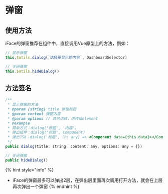 # 弹窗

## 使用方法

iFace的弹窗推荐在组件中，直接调用Vue原型上的方法，例如：

```javascript
// 显示弹窗
this.$utils.dialog(`选择要显示的内容`, DashboardSelector)

// 关闭弹窗
this.$utils.hideDialog()
```

## 方法签名

```javascript
/**
 * 显示弹窗的方法
 * @param {string} title 弹窗标题
 * @param content 弹窗内容
 * @param options // 其他选择，透传给element
 * @example
 * 简单方式：dialog('标题', '内容')
 * 弹出组件：dialog('标题', Component)
 * 弹出JSX：dialog('标题', (h: any) => <Component data={this.data}></Component>)
 */
public dialog(title: string, content: any, options: any = {}) 

// 关闭弹窗
public hideDialog()
```

{% hint style="info" %}
* iFace的弹窗最多可以弹出2层，在弹出层里面再次调用打开方法，就会在上层再次弹出一个弹窗
{% endhint %}




